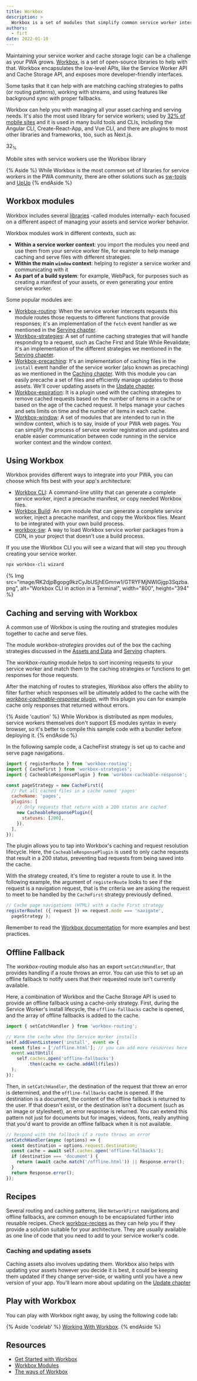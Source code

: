 ```yaml
---
title: Workbox
description: >
  Workbox is a set of modules that simplify common service worker interactions like routing and caching. Each module addresses a specific aspect of service worker development. Workbox aims to make using service workers as easy as possible while allowing the flexibility to accommodate complex application requirements where needed.
authors:
  - firt
date: 2022-01-10
---
```


Maintaining your service worker and cache storage logic can be a challenge as your PWA grows. [Workbox](https://developer.chrome.com/docs/workbox/what-is-workbox/), is a set of open-source libraries to help with that. Workbox encapsulates the low-level APIs, like the Service Worker API and Cache Storage API, and exposes more developer-friendly interfaces. 

Some tasks that it can help with are matching caching strategies to paths (or routing patterns), working with streams, and using features like background sync with proper fallbacks. 

Workbox can help you with managing all your asset caching and serving needs. It's also the most used library for service workers; used by [32% of mobile sites](https://almanac.httparchive.org/en/2021/pwa#workbox-usage) and it is used in many build tools and CLIs, including the Angular CLI, Create-React-App, and Vue CLI, and there are plugins to most other libraries and frameworks, too, such as Next.js.

<div class="w-stats">
  <div class="w-stat">
    <p class="w-stat__figure">32<sub class="w-stat__sub">%</sub></p>
    <p class="w-stat__desc">Mobile sites with service workers use the Workbox library</p>
  </div>
 </div>

{% Aside %}
While Workbox is the most common set of libraries for service workers in the PWA community, there are other solutions such as [sw-tools](https://github.com/veiss-com/sw-tools) and [UpUp](https://www.talater.com/upup/)
{% endAside %}

## Workbox modules

Workbox includes several [libraries](https://developer.chrome.com/docs/workbox/modules/) -called modules internally- each focused on a different aspect of managing your assets and service worker behavior. 

Workbox modules work in different contexts, such as:

- **Within a service worker context**: you import the modules you need and use them from your service worker file, for example to help manage caching and serve files with different strategies.
- **Within the main `window` context**: helping to register a service worker and communicating with it
- **As part of a build system**: for example, WebPack, for purposes such as creating a manifest of your assets, or even generating your entire service worker.

Some popular modules are:
- [Workbox-routing](https://developer.chrome.com/docs/workbox/modules/workbox-routing/): When the service worker intercepts requests this module routes those requests to different functions that provide responses; it's an implementation of the `fetch` event handler as we mentioned in the [Serving chapter](/learn/pwa/serving).
- [Workbox-strategies](https://developer.chrome.com/docs/workbox/modules/workbox-strategies/): A set of runtime caching strategies that will handle responding to a request, such as Cache First and Stale While Revalidate; it's an implementation of the different strategies we mentioned in the [Serving chapter](/learn/pwa/serving).
- [Workbox-precaching](https://developer.chrome.com/docs/workbox/modules/workbox-precaching/): It's an implementation of caching files in the `install` event handler of the service worker (also known as precaching) as we mentioned in the [Caching chapter](/learn/pwa/caching). With this module you can easily precache a set of files and efficiently manage updates to those assets. We'll cover updating assets in the [Update chapter](/learn/pwa/update).
- [Workbox-expiration](https://developer.chrome.com/docs/workbox/modules/workbox-expiration/): It is a plugin used with the caching strategies to remove cached requests based on the number of items in a cache or based on the age of the cached request. It helps manage your caches and sets limits on time and the number of items in each cache.
- [Workbox-window](https://developer.chrome.com/docs/workbox/modules/workbox-window/): A set of modules that are intended to run in the window context, which is to say, inside of your PWA web pages. You can simplify the process of service worker registration and updates and enable easier communication between code running in the service worker context and the window context.


## Using Workbox

Workbox provides different ways to integrate into your PWA, you can choose which fits best with your app's architecture:

- [Workbox CLI](https://developer.chrome.com/docs/workbox/modules/workbox-cli/): A command-line utility that can generate a complete service worker, inject a precache manifest, or copy needed Workbox files.
- [Workbox Build](https://developer.chrome.com/docs/workbox/modules/workbox-build/): An npm module that can generate a complete service worker, inject a precache manifest, and copy the Workbox files. Meant to be integrated with your own build process.
- [workbox-sw](https://developer.chrome.com/docs/workbox/modules/workbox-sw/): A way to load Workbox service worker packages from a CDN, in your project that doesn't use a build process. 

If you use the Workbox CLI you will see a wizard that will step you through creating your service worker.

```bash 
npx workbox-cli wizard
```

{% Img src="image/RK2djpBgopg9kzCyJbUSjhEGmnw1/GTRYFMjNWIGjgp3Sqzba.png", alt="Workbox CLI in action in a Terminal", width="800", height="394" %}

## Caching and serving with Workbox

A common use of Workbox is using the routing and strategies modules together to cache and serve files.

The module *workbox-strategies* provides out of the box the caching strategies discussed in the [Assets and Data](/learn/pwa/assets-and-data) and [Serving](/learn/pwa/serving) chapters.

The *workbox-routing* module helps to sort incoming requests to your service worker and match them to the caching strategies or functions to get responses for those requests. 

After the matching of routes to strategies, Workbox also offers the ability to filter further which responses will be ultimately added to the cache with the [*workbox-cacheable-response* plugin](https://developer.chrome.com/docs/workbox/modules/workbox-cacheable-response/), with this plugin you can for example cache only responses that returned without errors. 

{% Aside 'caution' %}
While Workbox is distributed as npm modules, service workers themselves don't support ES modules syntax in every browser, so it's better to compile this sample code with a bundler before deploying it.
{% endAside %}

In the following sample code, a CacheFirst strategy is set up to cache and serve page navigations. 

```js
import { registerRoute } from 'workbox-routing';
import { CacheFirst } from 'workbox-strategies';
import { CacheableResponsePlugin } from 'workbox-cacheable-response';

const pageStrategy = new CacheFirst({
  // Put all cached files in a cache named 'pages'
  cacheName: 'pages',
  plugins: [
    // Only requests that return with a 200 status are cached
    new CacheableResponsePlugin({
      statuses: [200],
    }),
  ],
});
```

The plugin allows you to tap into Workbox's caching and request resolution lifecycle. Here, the `CacheableResponsePlugin` is used to only cache requests that result in a 200 status, preventing bad requests from being saved into the cache. 

With the strategy created, it's time to register a route to use it. In the following example, the argument of `registerRoute` looks to see if the request is a navigation request, that is the criteria we are asking the request to meet to be handled by the `CacheFirst` strategy previously defined.

```js
// Cache page navigations (HTML) with a Cache First strategy
registerRoute( ({ request }) => request.mode === 'navigate',
  pageStrategy );
```
Remember to read the [Workbox documentation](https://developer.chrome.com/docs/workbox/) for more examples and best practices.

## Offline Fallback

The *workbox-routing* module also has an export `setCatchHandler`, that provides handling if a route throws an error. You can use this to set up an offline fallback to notify users that their requested route isn't currently available.

Here, a combination of Workbox and the Cache Storage API is used to provide an offline fallback using a cache-only strategy.
First, during the Service Worker's install lifecycle, the `offline-fallbacks` cache is opened, and the array of offline fallbacks is added to the cache.

```js
import { setCatchHandler } from 'workbox-routing';

// Warm the cache when the Service Worker installs
self.addEventListener('install', event => {
  const files = ['/offline.html']; // you can add more resources here
  event.waitUntil(
    self.caches.open('offline-fallbacks')
        .then(cache => cache.addAll(files))
  );
});
```

Then, in `setCatchHandler`, the destination of the request that threw an error is determined, and the `offline-fallbacks` cache is opened. If the destination is a document, the content of the offline fallback is returned to the user. If that doesn't exist, or the destination isn't a document (such as an image or stylesheet), an error response is returned. You can extend this pattern not just for documents but for images, videos, fonts, really anything that you'd want to provide an offline fallback when it is not available.

```js
// Respond with the fallback if a route throws an error
setCatchHandler(async (options) => {
  const destination = options.request.destination;
  const cache = await self.caches.open('offline-fallbacks');
  if (destination === 'document') {
    return (await cache.match('/offline.html')) || Response.error();
  }
  return Response.error();
});
```

## Recipes

Several routing and caching patterns, like `NetworkFirst` navigations and offline fallbacks, are common enough to be encapsulated further into reusable recipes. Check [workbox-recipes](https://developers.google.com/web/tools/workbox/modules/workbox-recipes) as they can help you if they provide a solution suitable for your architecture. They are usually available as one line of code that you need to add to your service worker's code. 

### Caching and updating assets

Caching assets also involves updating them. Workbox also helps with updating your assets however you decide it is best, it could be keeping them updated if they change server-side, or waiting until you have a new version of your app. 
You'll learn more about updating on the [Update chapter](/learn/pwa/update) 

## Play with Workbox
You can play with Workbox right away, by using the following code lab:

{% Aside 'codelab' %}
[Working With Workbox](https://developers.google.com/codelabs/pwa-training/pwa03--working-with-workbox?hl=pt#).
{% endAside %}

##  Resources

- [Get Started with Workbox](https://developer.chrome.com/docs/workbox/)
- [Workbox Modules](https://developer.chrome.com/docs/workbox/modules/)
- [The ways of Workbox](https://developer.chrome.com/docs/workbox/the-ways-of-workbox/)
